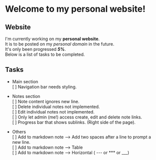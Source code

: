 # Welcome to my personal website!
## Website
I'm currently working on my **personal website**.<br />
It is to be posted on my *personal domain* in the future.<br />
It's only been progressed **_5%_**.<br />
Below is a list of tasks to be completed.


## Tasks
- Main section<br />
[ ] Navigation bar needs styling.<br />


- Notes section<br />
[ ] Note content ignores new line.<br />
[ ] Delete individual notes not implemented.<br />
[ ] Edit individual notes not implemented.<br />
[ ] Only let admin (me!) access create, edit and delete note links.<br />
[ ] Progress bar that shows sublinks. (Right side of the page).<br />


- Others<br />
[ ] Add to markdown note --> Add two spaces after a line to prompt a new line.<br />
[ ] Add to markdown note --> Table<br />
[ ] Add to markdown note --> Horizontal  ( --- or *** or ___)<br />

